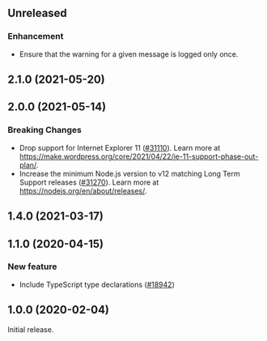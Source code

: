 <!-- Learn how to maintain this file at https://github.com/WordPress/gutenberg/tree/HEAD/packages#maintaining-changelogs. -->

## Unreleased

### Enhancement

-   Ensure that the warning for a given message is logged only once.

## 2.1.0 (2021-05-20)

## 2.0.0 (2021-05-14)

### Breaking Changes

-   Drop support for Internet Explorer 11 ([#31110](https://github.com/WordPress/gutenberg/pull/31110)). Learn more at https://make.wordpress.org/core/2021/04/22/ie-11-support-phase-out-plan/.
-   Increase the minimum Node.js version to v12 matching Long Term Support releases ([#31270](https://github.com/WordPress/gutenberg/pull/31270)). Learn more at https://nodejs.org/en/about/releases/.

## 1.4.0 (2021-03-17)

## 1.1.0 (2020-04-15)

### New feature

-   Include TypeScript type declarations ([#18942](https://github.com/WordPress/gutenberg/pull/18942))

## 1.0.0 (2020-02-04)

Initial release.

